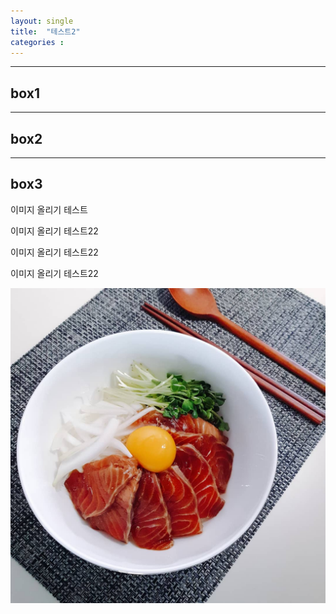 ```yaml
---
layout: single
title:  "테스트2"
categories : 
---
```


---
box1
---

---
box2
---
---
box3
---

이미지 올리기 테스트

이미지 올리기 테스트22

이미지 올리기 테스트22

이미지 올리기 테스트22



![KakaoTalk_20210916_075346889_01](../images/2021-01-13-test2/KakaoTalk_20210916_075346889_01.jpg)

